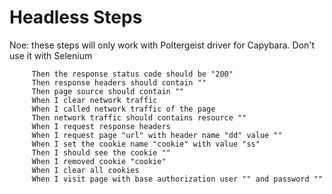 # Headless Steps

Noe: these steps will only work with Poltergeist driver for Capybara. Don't use it with Selenium


         Then the response status code should be "200"
         Then response headers should contain ""
         Then page source should contain ""
         When I clear network traffic
         When I called network traffic of the page
         Then network traffic should contains resource ""
         When I request response headers
         When I request page "url" with header name "dd" value ""
         When I set the cookie name "cookie" with value "ss"
         Then I should see the cookie ""
         When I removed cookie "cookie"
         When I clear all cookies
         When I visit page with base authorization user "" and password ""
